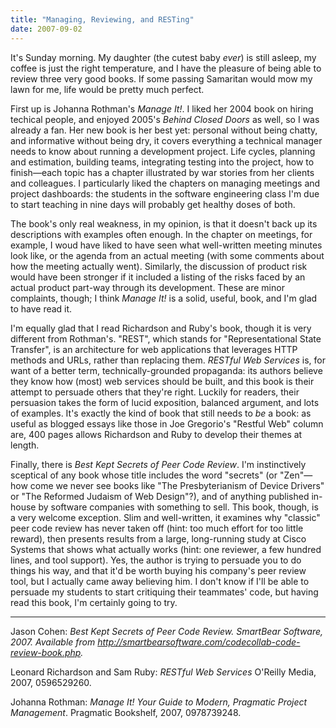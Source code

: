 ```yaml
---
title: "Managing, Reviewing, and RESTing"
date: 2007-09-02
---
```

It's Sunday morning.  My daughter (the cutest baby <em>ever</em>) is still asleep, my coffee is just the right temperature, and I have the pleasure of being able to review three very good books.  If some passing Samaritan would mow my lawn for me, life would be pretty much perfect.

First up is Johanna Rothman's <cite>Manage It!</cite>.  I liked her 2004 book on hiring techical people, and enjoyed 2005's <cite>Behind Closed Doors</cite> as well, so I was already a fan.  Her new book is her best yet: personal without being chatty, and informative without being dry, it covers everything a technical manager needs to know about running a development project.  Life cycles, planning and estimation, building teams, integrating testing into the project, how to finish—each topic has a chapter illustrated by war stories from her clients and colleagues.  I particularly liked the chapters on managing meetings and project dashboards: the students in the software engineering class I'm due to start teaching in nine days will probably get healthy doses of both.

The book's only real weakness, in my opinion, is that it doesn't back up its descriptions with examples often enough.  In the chapter on meetings, for example, I woud have liked to have seen what well-written meeting minutes look like, or the agenda from an actual meeting (with some comments about how the meeting actually went). Similarly, the discussion of product risk would have been stronger if it included a listing of the risks faced by an actual product part-way through its development.  These are minor complaints, though; I think <cite>Manage It!</cite> is a solid, useful, book, and I'm glad to have read it.

I'm equally glad that I read Richardson and Ruby's book, though it is very different from Rothman's.  "REST", which stands for "Representational State Transfer", is an architecture for web applications that leverages HTTP methods and URLs, rather than replacing them.  <cite>RESTful Web Services</cite> is, for want of a better term, technically-grounded propaganda: its authors believe they know how (most) web services should be built, and this book is their attempt to persuade others that they're right.  Luckily for readers, their persuasion takes the form of lucid exposition, balanced argument, and lots of examples.  It's exactly the kind of book that still needs to <em>be</em> a book: as useful as blogged essays like those in Joe Gregorio's "Restful Web" column are, 400 pages allows Richardson and Ruby to develop their themes at length.

Finally, there is <cite>Best Kept Secrets of Peer Code Review</cite>.  I'm instinctively sceptical of any book whose title includes the word "secrets" (or "Zen"—how come we never see books like "The Presbyterianism of Device Drivers" or "The Reformed Judaism of Web Design"?), and of anything published in-house by software companies with something to sell.  This book, though, is a very welcome exception.  Slim and well-written, it examines why "classic" peer code review has never taken off (hint: too much effort for too little reward), then presents results from a large, long-running study at Cisco Systems that shows what actually works (hint: one reviewer, a few hundred lines, and tool support).  Yes, the author is trying to persuade you to do things his way, and that it'd be worth buying his company's peer review tool, but I actually came away believing him.  I don't know if I'll be able to persuade my students to start critiquing their teammates' code, but having read this book, I'm certainly going to try.

<hr />Jason Cohen: <cite>Best Kept Secrets of Peer Code Review. SmartBear Software, 2007.  Available from <a href="http://smartbearsoftware.com/codecollab-code-review-book.php">http://smartbearsoftware.com/codecollab-code-review-book.php</a>.</cite>

Leonard Richardson and Sam Ruby: <cite>RESTful Web Services</cite> O'Reilly Media, 2007, 0596529260.

Johanna Rothman: <cite>Manage It! Your Guide to Modern, Pragmatic Project Management</cite>.  Pragmatic Bookshelf, 2007, 0978739248.

